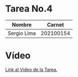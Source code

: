 # Tarea No.4 

| Nombre | Carnet |
| ------ | ------ |
| Sergio Lima | 202100154 | 


# Vídeo

[Link al Vídeo de la Tarea.](https://drive.google.com/file/d/160Is0BjurZbnjEQSRCeBALRJsazYNqsH/view?usp=sharing)
